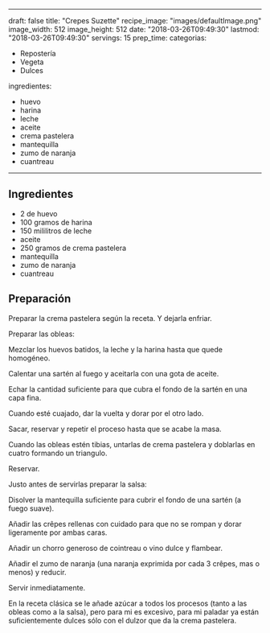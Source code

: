 
---
draft: false
title: "Crepes Suzette"
recipe_image: "images/defaultImage.png"
image_width: 512
image_height: 512
date: "2018-03-26T09:49:30"
lastmod: "2018-03-26T09:49:30"
servings: 15
prep_time: 
categorias:
  - Repostería
  - Vegeta
  - Dulces

ingredientes:
  - huevo
  - harina
  - leche
  - aceite
  - crema pastelera
  - mantequilla
  - zumo de naranja
  - cuantreau
---

## Ingredientes
- 2  de huevo
- 100 gramos de harina
- 150 mililitros de leche
- aceite
- 250 gramos de crema pastelera
- mantequilla
- zumo de naranja
- cuantreau

## Preparación
Preparar la crema pastelera según la receta. Y dejarla enfriar.

Preparar las obleas:

Mezclar los huevos batidos, la leche y la harina hasta que quede homogéneo.

Calentar una sartén al fuego y aceitarla con una gota de aceite.

Echar la cantidad suficiente para que cubra el fondo de la sartén en una capa fina.

Cuando esté cuajado, dar la vuelta y dorar por el otro lado.

Sacar, reservar y repetir el proceso hasta que se acabe la masa.

Cuando las obleas estén tibias, untarlas de crema pastelera y doblarlas en cuatro formando un triangulo.

Reservar.

Justo antes de servirlas preparar la salsa:

Disolver la mantequilla suficiente para cubrir el fondo de una sartén (a fuego suave).

Añadir las crêpes rellenas con cuidado para que no se rompan y dorar ligeramente por ambas caras.

Añadir un chorro generoso de cointreau o vino dulce y flambear.

Añadir el zumo de naranja (una naranja exprimida por cada 3 crêpes, mas o menos) y reducir.

Servir inmediatamente.

En la receta clásica se le añade azúcar a todos los procesos (tanto a las obleas como a la salsa), pero para mi es excesivo, para mi paladar ya están suficientemente dulces sólo con el dulzor que da la crema pastelera.


